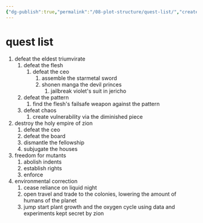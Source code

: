 ```yaml
---
{"dg-publish":true,"permalink":"/08-plot-structure/quest-list/","created":"2025-02-20T09:36:19.848-06:00","updated":"2025-02-20T10:43:05.460-06:00"}
---
```


# quest list
1. defeat the eldest triumvirate
	1. defeat the flesh
		1. defeat the ceo
			1. assemble the starmetal sword
			2. shonen manga the devil princes
				1. jailbreak violet's suit in jericho
	2. defeat the pattern
		1. find the flesh's failsafe weapon against the pattern
	3. defeat chaos
		1. create vulnerability via the diminished piece
2. destroy the holy empire of zion
	1. defeat the ceo
	2. defeat the board
	3. dismantle the fellowship
	4. subjugate the houses
3. freedom for mutants
	1. abolish indents
	2. establish rights
	3. enforce
4. environmental correction
	1. cease reliance on liquid night
	2. open travel and trade to the colonies, lowering the amount of humans of the planet
	3. jump start plant growth and the oxygen cycle using data and experiments kept secret by zion